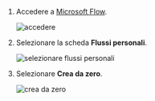 1. Accedere a [Microsoft Flow](https://flow.microsoft.com).
   
    ![accedere](media/modern-approvals/sign-in.png)
2. Selezionare la scheda **Flussi personali**.
   
    ![selezionare flussi personali](media/modern-approvals/select-my-flows.png)
3. Selezionare **Crea da zero**.
   
    ![crea da zero](media/modern-approvals/blank-template.png)

